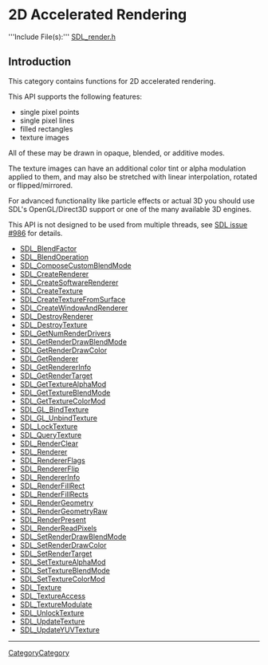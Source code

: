 # 2D Accelerated Rendering

'''Include File(s):''' [SDL_render.h](https://github.com/libsdl-org/SDL/blob/main/include/SDL_render.h)


## Introduction
This category contains functions for 2D accelerated rendering.

This API supports the following features:

* single pixel points
* single pixel lines
* filled rectangles
* texture images

All of these may be drawn in opaque, blended, or additive modes.

The texture images can have an additional color tint or alpha modulation applied to them, and may also be stretched with linear interpolation, rotated or flipped/mirrored.

For advanced functionality like particle effects or actual 3D you should use SDL's OpenGL/Direct3D support or one of the many available 3D engines.

This API is not designed to be used from multiple threads, see [SDL issue #986](https://github.com/libsdl-org/SDL/issues/986) for details.

<!-- BEGIN CATEGORY LIST -->
- [SDL_BlendFactor](SDL_BlendFactor)
- [SDL_BlendOperation](SDL_BlendOperation)
- [SDL_ComposeCustomBlendMode](SDL_ComposeCustomBlendMode)
- [SDL_CreateRenderer](SDL_CreateRenderer)
- [SDL_CreateSoftwareRenderer](SDL_CreateSoftwareRenderer)
- [SDL_CreateTexture](SDL_CreateTexture)
- [SDL_CreateTextureFromSurface](SDL_CreateTextureFromSurface)
- [SDL_CreateWindowAndRenderer](SDL_CreateWindowAndRenderer)
- [SDL_DestroyRenderer](SDL_DestroyRenderer)
- [SDL_DestroyTexture](SDL_DestroyTexture)
- [SDL_GetNumRenderDrivers](SDL_GetNumRenderDrivers)
- [SDL_GetRenderDrawBlendMode](SDL_GetRenderDrawBlendMode)
- [SDL_GetRenderDrawColor](SDL_GetRenderDrawColor)
- [SDL_GetRenderer](SDL_GetRenderer)
- [SDL_GetRendererInfo](SDL_GetRendererInfo)
- [SDL_GetRenderTarget](SDL_GetRenderTarget)
- [SDL_GetTextureAlphaMod](SDL_GetTextureAlphaMod)
- [SDL_GetTextureBlendMode](SDL_GetTextureBlendMode)
- [SDL_GetTextureColorMod](SDL_GetTextureColorMod)
- [SDL_GL_BindTexture](SDL_GL_BindTexture)
- [SDL_GL_UnbindTexture](SDL_GL_UnbindTexture)
- [SDL_LockTexture](SDL_LockTexture)
- [SDL_QueryTexture](SDL_QueryTexture)
- [SDL_RenderClear](SDL_RenderClear)
- [SDL_Renderer](SDL_Renderer)
- [SDL_RendererFlags](SDL_RendererFlags)
- [SDL_RendererFlip](SDL_RendererFlip)
- [SDL_RendererInfo](SDL_RendererInfo)
- [SDL_RenderFillRect](SDL_RenderFillRect)
- [SDL_RenderFillRects](SDL_RenderFillRects)
- [SDL_RenderGeometry](SDL_RenderGeometry)
- [SDL_RenderGeometryRaw](SDL_RenderGeometryRaw)
- [SDL_RenderPresent](SDL_RenderPresent)
- [SDL_RenderReadPixels](SDL_RenderReadPixels)
- [SDL_SetRenderDrawBlendMode](SDL_SetRenderDrawBlendMode)
- [SDL_SetRenderDrawColor](SDL_SetRenderDrawColor)
- [SDL_SetRenderTarget](SDL_SetRenderTarget)
- [SDL_SetTextureAlphaMod](SDL_SetTextureAlphaMod)
- [SDL_SetTextureBlendMode](SDL_SetTextureBlendMode)
- [SDL_SetTextureColorMod](SDL_SetTextureColorMod)
- [SDL_Texture](SDL_Texture)
- [SDL_TextureAccess](SDL_TextureAccess)
- [SDL_TextureModulate](SDL_TextureModulate)
- [SDL_UnlockTexture](SDL_UnlockTexture)
- [SDL_UpdateTexture](SDL_UpdateTexture)
- [SDL_UpdateYUVTexture](SDL_UpdateYUVTexture)
<!-- END CATEGORY LIST -->

----
[CategoryCategory](CategoryCategory)

